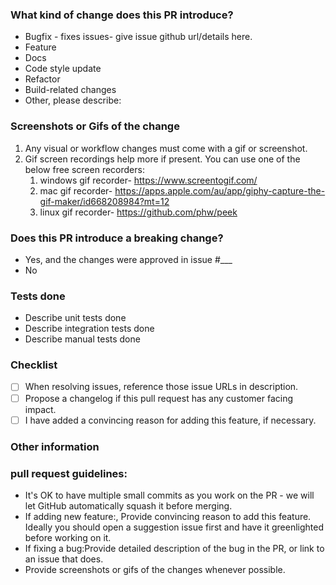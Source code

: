 ### What kind of change does this PR introduce?
<!-- Delete ones that doesnt apply-->

- Bugfix - fixes issues- give issue github url/details here.
- Feature
- Docs
- Code style update
- Refactor
- Build-related changes
- Other, please describe:

### Screenshots or Gifs of the change
1. Any visual or workflow changes must come with a gif or screenshot.
2. Gif screen recordings help more if present. You can use one of the below free screen recorders:
   1. windows gif recorder- https://www.screentogif.com/
   2. mac gif recorder- https://apps.apple.com/au/app/giphy-capture-the-gif-maker/id668208984?mt=12
   3. linux gif recorder-  https://github.com/phw/peek

### Does this PR introduce a breaking change?
<!-- If yes, please describe the impact and migration path for existing applications in an attached issue. -->

- Yes, and the changes were approved in issue #___
- No

### Tests done
- Describe unit tests done
- Describe integration tests done
- Describe manual tests done

### Checklist
- [ ] When resolving issues, reference those issue URLs in description.
- [ ] Propose a changelog if this pull request has any customer facing impact.
- [ ] I have added a convincing reason for adding this feature, if necessary.

### Other information


### pull request guidelines:
* It's OK to have multiple small commits as you work on the PR - we will let GitHub automatically squash it before merging.
* If adding new feature:, Provide convincing reason to add this feature. Ideally you should open a suggestion issue first and have it greenlighted before working on it.
* If fixing a bug:Provide detailed description of the bug in the PR, or link to an issue that does.
* Provide screenshots or gifs of the changes whenever possible.
